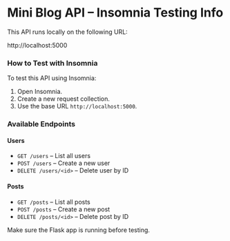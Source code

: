 # Mini Blog API – Insomnia Testing Info

This API runs locally on the following URL:

http://localhost:5000


### How to Test with Insomnia

To test this API using Insomnia:

1. Open Insomnia.
2. Create a new request collection.
3. Use the base URL `http://localhost:5000`.

### Available Endpoints

#### Users
- `GET /users` – List all users
- `POST /users` – Create a new user
- `DELETE /users/<id>` – Delete user by ID

#### Posts
- `GET /posts` – List all posts
- `POST /posts` – Create a new post
- `DELETE /posts/<id>` – Delete post by ID

Make sure the Flask app is running before testing.
